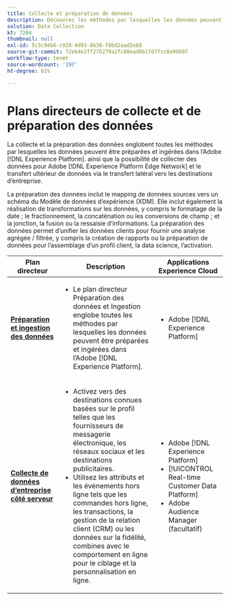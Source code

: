```yaml
---
title: Collecte et préparation de données
description: Découvrez les méthodes par lesquelles les données peuvent être ingérées et préparées dans Adobe [!DNL Experience Platform].
solution: Data Collection
kt: 7204
thumbnail: null
exl-id: 5c3c94b6-c928-4d93-8b38-f8bd2aad2e68
source-git-commit: 72eb4e2ff276279a2fc88ead0b17d77cc8e99b97
workflow-type: tm+mt
source-wordcount: '197'
ht-degree: 61%

---
```


# Plans directeurs de collecte et de préparation des données

La collecte et la préparation des données englobent toutes les méthodes par lesquelles les données peuvent être préparées et ingérées dans l’Adobe [!DNL Experience Platform]. ainsi que la possibilité de collecter des données pour Adobe [!DNL Experience Platform Edge Network] et le transfert ultérieur de données via le transfert latéral vers les destinations d’entreprise.

La préparation des données inclut le mapping de données sources vers un schéma du Modèle de données d’expérience (XDM). Elle inclut également la réalisation de transformations sur les données, y compris le formatage de la date ; le fractionnement, la concaténation ou les conversions de champ ; et la jonction, la fusion ou la ressaisie d’informations. La préparation des données permet d’unifier les données clients pour fournir une analyse agrégée / filtrée, y compris la création de rapports ou la préparation de données pour l’assemblage d’un profil client, la data science, l’activation.

| Plan directeur | Description | Applications Experience Cloud |
|---|---|---|
| **[Préparation et ingestion des données](ingestion.md)** | <ul><li>Le plan directeur Préparation des données et Ingestion englobe toutes les méthodes par lesquelles les données peuvent être préparées et ingérées dans l’Adobe [!DNL Experience Platform].</ul></li> | <ul><li> Adobe [!DNL Experience Platform] </ul></li> |
| **[Collecte de données d’entreprise côté serveur](server-side-collection.md)** | <ul><li>Activez vers des destinations connues basées sur le profil telles que les fournisseurs de messagerie électronique, les réseaux sociaux et les destinations publicitaires. </li><li>Utilisez les attributs et les événements hors ligne tels que les commandes hors ligne, les transactions, la gestion de la relation client (CRM) ou les données sur la fidélité, combines avec le comportement en ligne pour le ciblage et la personnalisation en ligne.</li></ul> | <ul><li>Adobe [!DNL Experience Platform]</li><li> [!UICONTROL Real-time Customer Data Platform]</li><li>Adobe Audience Manager (facultatif)</li></ul> |
